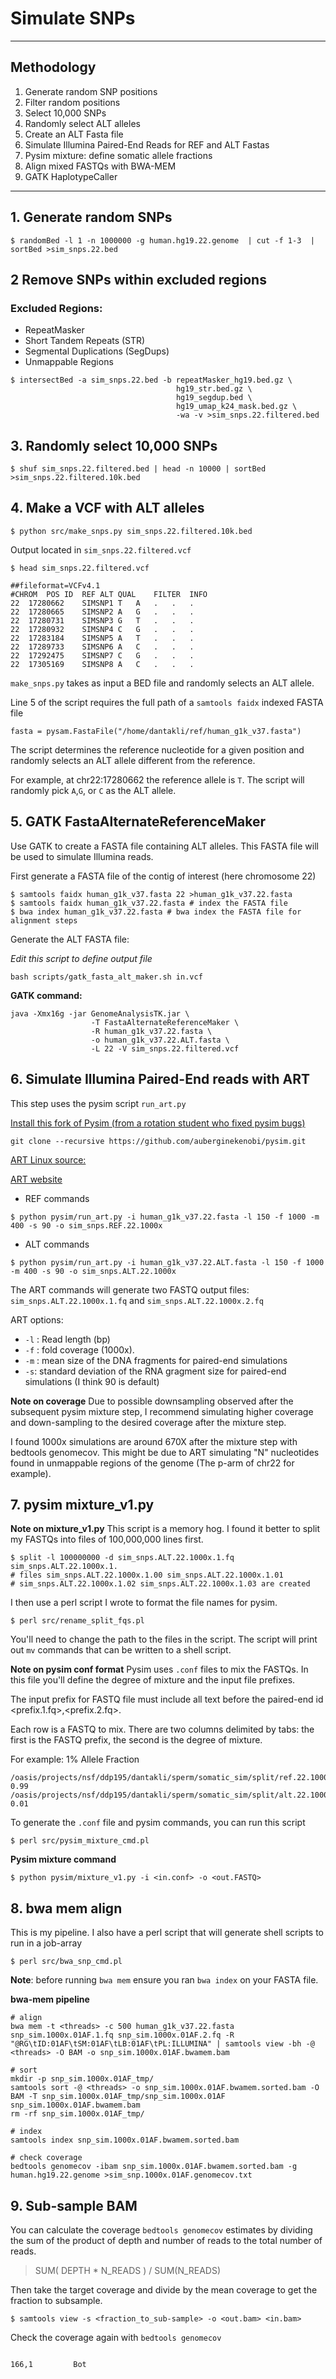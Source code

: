 # Simulate SNPs

---

## Methodology
1. Generate random SNP positions
2. Filter random positions
3. Select 10,000 SNPs
4. Randomly select ALT alleles
5. Create an ALT Fasta file
6. Simulate Illumina Paired-End Reads for REF and ALT Fastas
7. Pysim mixture: define somatic allele fractions
8. Align mixed FASTQs with BWA-MEM 
9. GATK HaplotypeCaller

---


## 1. Generate random SNPs

```
$ randomBed -l 1 -n 1000000 -g human.hg19.22.genome  | cut -f 1-3  | sortBed >sim_snps.22.bed
```

## 2 Remove SNPs within excluded regions

### Excluded Regions:

* RepeatMasker 
* Short Tandem Repeats (STR)
* Segmental Duplications (SegDups)
* Unmappable Regions

```
$ intersectBed -a sim_snps.22.bed -b repeatMasker_hg19.bed.gz \
                                     hg19_str.bed.gz \
                                     hg19_segdup.bed \
                                     hg19_umap_k24_mask.bed.gz \
                                     -wa -v >sim_snps.22.filtered.bed
```

## 3. Randomly select 10,000 SNPs

```
$ shuf sim_snps.22.filtered.bed | head -n 10000 | sortBed >sim_snps.22.filtered.10k.bed
```

## 4. Make a VCF with ALT alleles

```
$ python src/make_snps.py sim_snps.22.filtered.10k.bed
```

Output located in `sim_snps.22.filtered.vcf`

```
$ head sim_snps.22.filtered.vcf 

##fileformat=VCFv4.1
#CHROM	POS	ID	REF	ALT	QUAL	FILTER	INFO
22	17280662	SIMSNP1	T	A	.	.	.
22	17280665	SIMSNP2	A	G	.	.	.
22	17280731	SIMSNP3	G	T	.	.	.
22	17280932	SIMSNP4	C	G	.	.	.
22	17283184	SIMSNP5	A	T	.	.	.
22	17289733	SIMSNP6	A	C	.	.	.
22	17292475	SIMSNP7	C	G	.	.	.
22	17305169	SIMSNP8	A	C	.	.	.
```

`make_snps.py` takes as input a BED file and randomly selects an ALT allele. 

Line 5 of the script requires the full path of a `samtools faidx` indexed FASTA file 
```
fasta = pysam.FastaFile("/home/dantakli/ref/human_g1k_v37.fasta")
```
The script determines the reference nucleotide for a given position and randomly selects an ALT allele different from the reference. 

For example, at chr22:17280662 the reference allele is `T`. The script will randomly pick `A`,`G`, or `C` as the ALT allele.

## 5. GATK FastaAlternateReferenceMaker

Use GATK to create a FASTA file containing ALT alleles. This FASTA file will be used to simulate Illumina reads.

First generate a FASTA file of the contig of interest (here chromosome 22)

```
$ samtools faidx human_g1k_v37.fasta 22 >human_g1k_v37.22.fasta
$ samtools faidx human_g1k_v37.22.fasta # index the FASTA file
$ bwa index human_g1k_v37.22.fasta # bwa index the FASTA file for alignment steps
```

Generate the ALT FASTA file:

*Edit this script to define output file* 

```
bash scripts/gatk_fasta_alt_maker.sh in.vcf
```

**GATK command:**

```
java -Xmx16g -jar GenomeAnalysisTK.jar \
                  -T FastaAlternateReferenceMaker \
                  -R human_g1k_v37.22.fasta \
                  -o human_g1k_v37.22.ALT.fasta \
                  -L 22 -V sim_snps.22.filtered.vcf
```

## 6. Simulate Illumina Paired-End reads with ART 

This step uses the pysim script `run_art.py`

[Install this fork of Pysim (from a rotation student who fixed pysim bugs)](https://github.com/auberginekenobi/pysim)

```
git clone --recursive https://github.com/auberginekenobi/pysim.git
```

[ART Linux source:](https://www.niehs.nih.gov/research/resources/assets/docs/artsrcmountrainier2016.06.05linux.tgz)

[ART website](https://www.niehs.nih.gov/research/resources/software/biostatistics/art/index.cfm)
  
* REF commands

```
$ python pysim/run_art.py -i human_g1k_v37.22.fasta -l 150 -f 1000 -m 400 -s 90 -o sim_snps.REF.22.1000x
```

* ALT commands

```
$ python pysim/run_art.py -i human_g1k_v37.22.ALT.fasta -l 150 -f 1000 -m 400 -s 90 -o sim_snps.ALT.22.1000x
```

The ART commands will generate two FASTQ output files: `sim_snps.ALT.22.1000x.1.fq` and `sim_snps.ALT.22.1000x.2.fq`

ART options:

* `-l` : Read length (bp)
* `-f` : fold coverage (1000x). 
* `-m` : mean size of the DNA fragments for paired-end simulations
* `-s`: standard deviation of the RNA gragment size for paired-end simulations (I think 90 is default)

**Note on coverage**
Due to possible downsampling observed after the subsequent pysim mixture step, I recommend simulating higher coverage and down-sampling to the desired coverage after the mixture step. 

I found 1000x simulations are around 670X after the mixture step with bedtools genomecov. This might be due to ART simulating "N" nucleotides found in unmappable regions of the genome (The p-arm of chr22 for example). 

## 7. pysim mixture_v1.py

**Note on mixture_v1.py**
This script is a memory hog. I found it better to split my FASTQs into files of 100,000,000 lines first. 

```
$ split -l 100000000 -d sim_snps.ALT.22.1000x.1.fq sim_snps.ALT.22.1000x.1.
# files sim_snps.ALT.22.1000x.1.00 sim_snps.ALT.22.1000x.1.01 
# sim_snps.ALT.22.1000x.1.02 sim_snps.ALT.22.1000x.1.03 are created
```
I then use a perl script I wrote to format the file names for pysim.

```
$ perl src/rename_split_fqs.pl
```

You'll need to change the path to the files in the script. The script will print out `mv` commands that can be written to a shell script.

**Note on pysim conf format**
Pysim uses `.conf` files to mix the FASTQs. In this file you'll define the degree of mixture and the input file prefixes.

The input prefix for FASTQ file must include all text before the paired-end id <prefix.1.fq>,<prefix.2.fq>. 

Each row is a FASTQ to mix. There are two columns delimited by tabs: the first is the FASTQ prefix, the second is the degree of mixture. 

For example: 1% Allele Fraction
```
/oasis/projects/nsf/ddp195/dantakli/sperm/somatic_sim/split/ref.22.1000x.00.    0.99
/oasis/projects/nsf/ddp195/dantakli/sperm/somatic_sim/split/alt.22.1000x.00.    0.01
```

To generate the `.conf` file and pysim commands, you can run this script

```
$ perl src/pysim_mixture_cmd.pl
```

**Pysim mixture command**

```
$ python pysim/mixture_v1.py -i <in.conf> -o <out.FASTQ>
```

## 8. bwa mem align

This is my pipeline. I also have a perl script that will generate shell scripts to run in a job-array
```
$ perl src/bwa_snp_cmd.pl
```

**Note**: before running `bwa mem` ensure you ran `bwa index` on your FASTA file.

**bwa-mem pipeline**
```
# align 
bwa mem -t <threads> -c 500 human_g1k_v37.22.fasta snp_sim.1000x.01AF.1.fq snp_sim.1000x.01AF.2.fq -R "@RG\tID:01AF\tSM:01AF\tLB:01AF\tPL:ILLUMINA" | samtools view -bh -@ <threads> -O BAM -o snp_sim.1000x.01AF.bwamem.bam

# sort
mkdir -p snp_sim.1000x.01AF_tmp/
samtools sort -@ <threads> -o snp_sim.1000x.01AF.bwamem.sorted.bam -O BAM -T snp_sim.1000x.01AF_tmp/snp_sim.1000x.01AF snp_sim.1000x.01AF.bwamem.bam
rm -rf snp_sim.1000x.01AF_tmp/

# index
samtools index snp_sim.1000x.01AF.bwamem.sorted.bam

# check coverage
bedtools genomecov -ibam snp_sim.1000x.01AF.bwamem.sorted.bam -g human.hg19.22.genome >sim_snp.1000x.01AF.genomecov.txt
```


## 9. Sub-sample BAM

You can calculate the coverage `bedtools genomecov` estimates by dividing the sum of the product of depth and number of reads to the total number of reads. 

> SUM( DEPTH * N_READS ) / SUM(N_READS)

Then take the target coverage and divide by the mean coverage to get the fraction to subsample.

```
$ samtools view -s <fraction_to_sub-sample> -o <out.bam> <in.bam> 
```

Check the coverage again with `bedtools genomecov`

                                                                                     166,1         Bot
